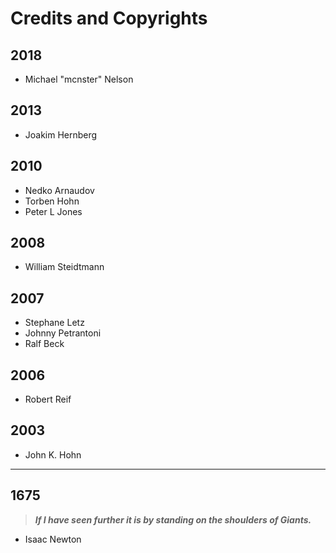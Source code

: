 # Credits and Copyrights

## 2018
* Michael "mcnster" Nelson

## 2013
* Joakim Hernberg

## 2010
* Nedko Arnaudov
* Torben Hohn
* Peter L Jones

## 2008
* William Steidtmann

## 2007
* Stephane Letz
* Johnny Petrantoni
* Ralf Beck

## 2006
* Robert Reif

## 2003
* John K. Hohn

---

## 1675
> **_If I have seen further it is by standing on the shoulders of Giants._**
* Isaac Newton
